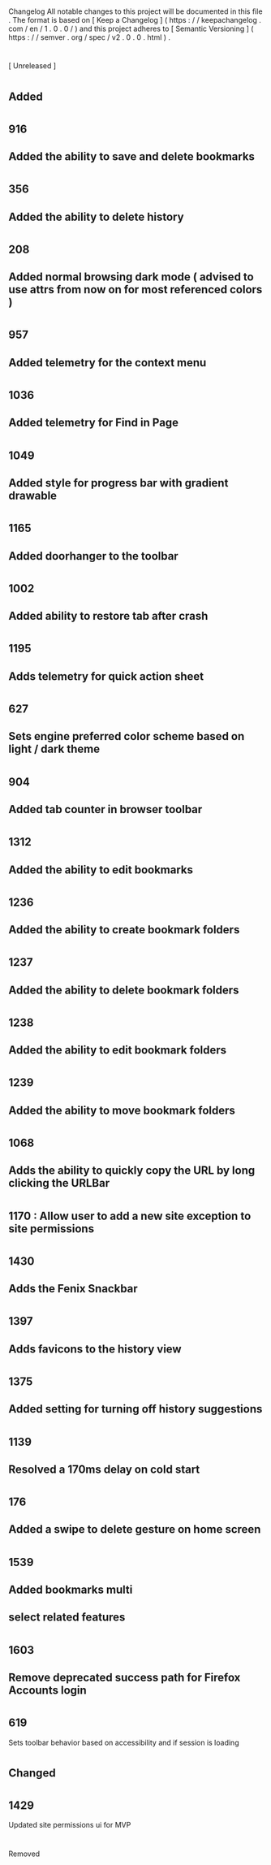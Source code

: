 #
Changelog
All
notable
changes
to
this
project
will
be
documented
in
this
file
.
The
format
is
based
on
[
Keep
a
Changelog
]
(
https
:
/
/
keepachangelog
.
com
/
en
/
1
.
0
.
0
/
)
and
this
project
adheres
to
[
Semantic
Versioning
]
(
https
:
/
/
semver
.
org
/
spec
/
v2
.
0
.
0
.
html
)
.
#
#
[
Unreleased
]
#
#
#
Added
-
#
916
-
Added
the
ability
to
save
and
delete
bookmarks
-
#
356
-
Added
the
ability
to
delete
history
-
#
208
-
Added
normal
browsing
dark
mode
(
advised
to
use
attrs
from
now
on
for
most
referenced
colors
)
-
#
957
-
Added
telemetry
for
the
context
menu
-
#
1036
-
Added
telemetry
for
Find
in
Page
-
#
1049
-
Added
style
for
progress
bar
with
gradient
drawable
-
#
1165
-
Added
doorhanger
to
the
toolbar
-
#
1002
-
Added
ability
to
restore
tab
after
crash
-
#
1195
-
Adds
telemetry
for
quick
action
sheet
-
#
627
-
Sets
engine
preferred
color
scheme
based
on
light
/
dark
theme
-
#
904
-
Added
tab
counter
in
browser
toolbar
-
#
1312
-
Added
the
ability
to
edit
bookmarks
-
#
1236
-
Added
the
ability
to
create
bookmark
folders
-
#
1237
-
Added
the
ability
to
delete
bookmark
folders
-
#
1238
-
Added
the
ability
to
edit
bookmark
folders
-
#
1239
-
Added
the
ability
to
move
bookmark
folders
-
#
1068
-
Adds
the
ability
to
quickly
copy
the
URL
by
long
clicking
the
URLBar
-
#
1170
:
Allow
user
to
add
a
new
site
exception
to
site
permissions
-
#
1430
-
Adds
the
Fenix
Snackbar
-
#
1397
-
Adds
favicons
to
the
history
view
-
#
1375
-
Added
setting
for
turning
off
history
suggestions
-
#
1139
-
Resolved
a
170ms
delay
on
cold
start
-
#
176
-
Added
a
swipe
to
delete
gesture
on
home
screen
-
#
1539
-
Added
bookmarks
multi
-
select
related
features
-
#
1603
-
Remove
deprecated
success
path
for
Firefox
Accounts
login
-
#
619
-
Sets
toolbar
behavior
based
on
accessibility
and
if
session
is
loading
#
#
#
Changed
-
#
1429
-
Updated
site
permissions
ui
for
MVP
#
#
#
Removed
